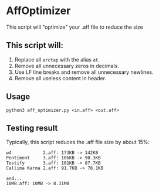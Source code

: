 # AffOptimizer
 This script will "optimize" your .aff file to reduce the size

## This script will:

1. Replace all `arctap` with the alias `at`.
2. Remove all unnecessary zeros in decimals.
3. Use LF line breaks and remove all unnecessary newlines.
4. Remove all useless content in header.

## Usage

```
python3 aff_optimizer.py <in.aff> <out.aff>
```

## Testing result

 Typically, this script reduces the .aff file size by about 15%:

```
ω4            2.aff: 173KB -> 142KB
Pentiment     3.aff: 106KB -> 90.3KB
Testify       3.aff: 101KB -> 87.7KB
Callima Karma 2.aff: 91.7KB -> 78.1KB

and...
10MB.aff: 10MB -> 8.31MB
```

